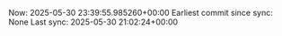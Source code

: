 Now: 2025-05-30 23:39:55.985260+00:00 Earliest commit since sync: None Last sync: 2025-05-30 21:02:24+00:00

